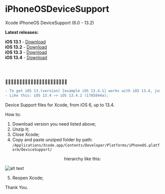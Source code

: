 # iPhoneOSDeviceSupport
Xcode iPhoneOS DeviceSupport (6.0 - 13.2)

**Latest releases:**</br>

**iOS 13.1** - [Download](https://github.com/filsv/iPhoneOSDeviceSupport/raw/master/13.1.zip) </br>
**iOS 13.2** - [Download](https://github.com/filsv/iPhoneOSDeviceSupport/raw/master/13.2.zip) </br>
**iOS 13.3** - [Download](https://github.com/filsv/iPhoneOSDeviceSupport/raw/master/13.3.zip) </br>
**iOS 13.4** - [Download](https://github.com/filsv/iPhoneOSDeviceSupport/raw/master/13.4.zip)

</br>
</br>

🚩🚩🚩🚩🚩🚩🚩🚩🚩🚩🚩🚩🚩🚩🚩🚩🚩🚩🚩🚩🚩🚩
```diff
- To get iOS 13.(version) [example iOS 13.4.1] works with iOS 13.4, just rename a folder.
- Like this: iOS 13.4 ~> iOS 13.4.2 (17A5844a);
```

Device Support files for Xcode, from iOS 6, up to 13.4.

How to:

1) Download version you need listed above;
2) Unzip it;
3) Close Xcode;
4) Copy and paste unziped folder by path:
```/Applications/Xcode.app/Contents/Developer/Platforms/iPhoneOS.platform/DeviceSupport/```

<p align="center">hierarchy like this:</p>

![alt text](https://github.com/filsv/iPhoneOSDeviceSupport/raw/master/Screen%20Shot%202019-08-02%20at%2015.09.55.png)

5) Reopen Xcode;

Thank You.
